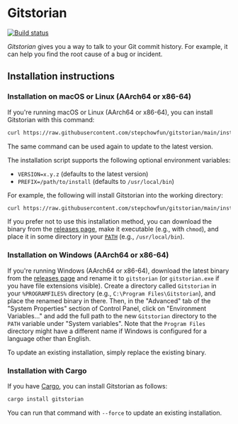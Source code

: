 # Gitstorian

[![Build status](https://github.com/stepchowfun/gitstorian/actions/workflows/ci.yml/badge.svg?branch=main)](https://github.com/stepchowfun/gitstorian/actions?query=branch%3Amain)

*Gitstorian* gives you a way to talk to your Git commit history. For example, it can help you find the root cause of a bug or incident.

## Installation instructions

### Installation on macOS or Linux (AArch64 or x86-64)

If you're running macOS or Linux (AArch64 or x86-64), you can install Gitstorian with this command:

```sh
curl https://raw.githubusercontent.com/stepchowfun/gitstorian/main/install.sh -LSfs | sh
```

The same command can be used again to update to the latest version.

The installation script supports the following optional environment variables:

- `VERSION=x.y.z` (defaults to the latest version)
- `PREFIX=/path/to/install` (defaults to `/usr/local/bin`)

For example, the following will install Gitstorian into the working directory:

```sh
curl https://raw.githubusercontent.com/stepchowfun/gitstorian/main/install.sh -LSfs | PREFIX=. sh
```

If you prefer not to use this installation method, you can download the binary from the [releases page](https://github.com/stepchowfun/gitstorian/releases), make it executable (e.g., with `chmod`), and place it in some directory in your [`PATH`](https://en.wikipedia.org/wiki/PATH_\(variable\)) (e.g., `/usr/local/bin`).

### Installation on Windows (AArch64 or x86-64)

If you're running Windows (AArch64 or x86-64), download the latest binary from the [releases page](https://github.com/stepchowfun/gitstorian/releases) and rename it to `gitstorian` (or `gitstorian.exe` if you have file extensions visible). Create a directory called `Gitstorian` in your `%PROGRAMFILES%` directory (e.g., `C:\Program Files\Gitstorian`), and place the renamed binary in there. Then, in the "Advanced" tab of the "System Properties" section of Control Panel, click on "Environment Variables..." and add the full path to the new `Gitstorian` directory to the `PATH` variable under "System variables". Note that the `Program Files` directory might have a different name if Windows is configured for a language other than English.

To update an existing installation, simply replace the existing binary.

### Installation with Cargo

If you have [Cargo](https://doc.rust-lang.org/cargo/), you can install Gitstorian as follows:

```sh
cargo install gitstorian
```

You can run that command with `--force` to update an existing installation.
